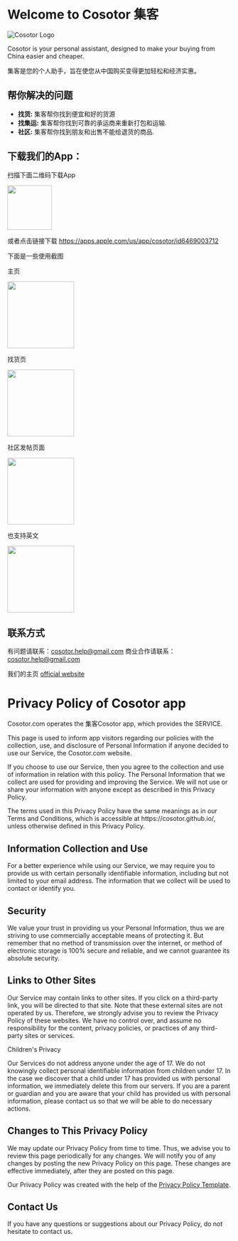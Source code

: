 
# Welcome to Cosotor 集客

![Cosotor Logo](https://cosotor.github.io/logo.png)

Cosotor is your personal assistant, designed to make your buying from China easier and cheaper. 

集客是您的个人助手，旨在使您从中国购买变得更加轻松和经济实惠。

## 帮你解决的问题

- **找货:** 集客帮你找到便宜和好的货源
- **找集运:** 集客帮你找到可靠的承运商来重新打包和运输.
- **社区:** 集客帮你找到朋友和出售不能给退货的商品.


## 下载我们的App：

扫描下面二维码下载App

<img src="https://cosotor.github.io/cosotor-qr-code.png" width="100" height="100">

或者点击链接下载 https://apps.apple.com/us/app/cosotor/id6469003712

下面是一些使用截图

主页

<img src="https://cosotor.github.io/0-main-zh.png" width="150">

找货页

<img src="https://cosotor.github.io/1-buy-zh.png" width="150">

社区发帖页面

<img src="https://cosotor.github.io/2-com.png" width="150">

也支持英文

<img src="https://cosotor.github.io/0-main-en.png" width="150">

## 联系方式
有问题请联系：[cosotor.help@gmail.com](mailto:cosotor.help@gmail.com)
商业合作请联系：[cosotor.help@gmail.com](mailto:cosotor.help@gmail.com)

我们的主页 [official website](https://cosotor.github.io)



<h1>Privacy Policy of Cosotor app</h1>

<p>Cosotor.com operates the 集客Cosotor app, which provides the SERVICE.</p>

<p>This page is used to inform app visitors regarding our policies with the collection, use, and disclosure of Personal Information if anyone decided to use our Service, the Cosotor.com website.</p>

<p>If you choose to use our Service, then you agree to the collection and use of information in relation with this policy. The Personal Information that we collect are used for providing and improving the Service. We will not use or share your information with anyone except as described in this Privacy Policy.</p>

<p>The terms used in this Privacy Policy have the same meanings as in our Terms and Conditions, which is accessible at https://cosotor.github.io/, unless otherwise defined in this Privacy Policy.</p>

<h2>Information Collection and Use</h2>

<p>For a better experience while using our Service, we may require you to provide us with certain personally identifiable information, including but not limited to your email address. The information that we collect will be used to contact or identify you.</p>


<h2>Security</h2>

<p>We value your trust in providing us your Personal Information, thus we are striving to use commercially acceptable means of protecting it. But remember that no method of transmission over the internet, or method of electronic storage is 100% secure and reliable, and we cannot guarantee its absolute security.</p>

<h2>Links to Other Sites</h2>

<p>Our Service may contain links to other sites. If you click on a third-party link, you will be directed to that site. Note that these external sites are not operated by us. Therefore, we strongly advise you to review the Privacy Policy of these websites. We have no control over, and assume no responsibility for the content, privacy policies, or practices of any third-party sites or services.</p>

<p>Children's Privacy</p>

<p>Our Services do not address anyone under the age of 17. We do not knowingly collect personal identifiable information from children under 17. In the case we discover that a child under 17 has provided us with personal information, we immediately delete this from our servers. If you are a parent or guardian and you are aware that your child has provided us with personal information, please contact us so that we will be able to do necessary actions.</p>

<h2>Changes to This Privacy Policy</h2>

<p>We may update our Privacy Policy from time to time. Thus, we advise you to review this page periodically for any changes. We will notify you of any changes by posting the new Privacy Policy on this page. These changes are effective immediately, after they are posted on this page.</p>

<p>Our Privacy Policy was created with the help of the <a href="https://www.privacypolicytemplate.net">Privacy Policy Template</a>.</p>

<h2>Contact Us</h2>

<p>If you have any questions or suggestions about our Privacy Policy, do not hesitate to contact us.</p>
